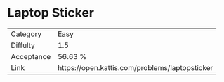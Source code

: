 # Laptop Sticker

<table>
    <tr>
        <td>Category</td>
        <td>Easy</td>
    </tr>
    <tr>
        <td>Diffulty</td>
        <td>1.5</td>
    </tr>
    <tr>
        <td>Acceptance</td>
        <td>56.63 %</td>
    </tr>
    <tr>
        <td>Link</td>
        <td>https://open.kattis.com/problems/laptopsticker</td>
    </tr>
</table>